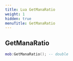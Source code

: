 ```yaml
---
title: Lua GetManaRatio
weight: 1
hidden: true
menuTitle: GetManaRatio
---
```

## GetManaRatio
```lua
mob:GetManaRatio(); -- double
```